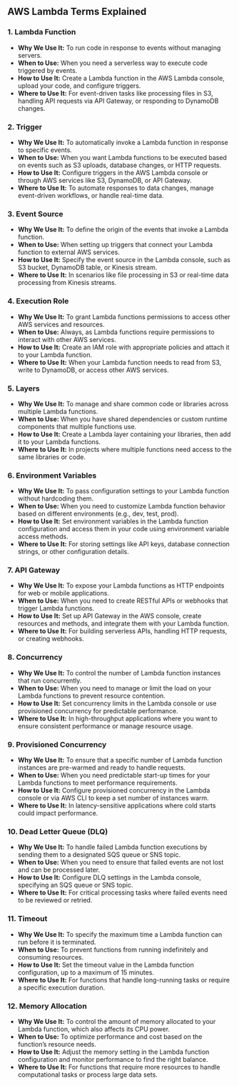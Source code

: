 

## AWS Lambda Terms Explained

### **1. Lambda Function**

- **Why We Use It:** To run code in response to events without managing servers.
- **When to Use:** When you need a serverless way to execute code triggered by events.
- **How to Use It:** Create a Lambda function in the AWS Lambda console, upload your code, and configure triggers.
- **Where to Use It:** For event-driven tasks like processing files in S3, handling API requests via API Gateway, or responding to DynamoDB changes.

### **2. Trigger**

- **Why We Use It:** To automatically invoke a Lambda function in response to specific events.
- **When to Use:** When you want Lambda functions to be executed based on events such as S3 uploads, database changes, or HTTP requests.
- **How to Use It:** Configure triggers in the AWS Lambda console or through AWS services like S3, DynamoDB, or API Gateway.
- **Where to Use It:** To automate responses to data changes, manage event-driven workflows, or handle real-time data.

### **3. Event Source**

- **Why We Use It:** To define the origin of the events that invoke a Lambda function.
- **When to Use:** When setting up triggers that connect your Lambda function to external AWS services.
- **How to Use It:** Specify the event source in the Lambda console, such as S3 bucket, DynamoDB table, or Kinesis stream.
- **Where to Use It:** In scenarios like file processing in S3 or real-time data processing from Kinesis streams.

### **4. Execution Role**

- **Why We Use It:** To grant Lambda functions permissions to access other AWS services and resources.
- **When to Use:** Always, as Lambda functions require permissions to interact with other AWS services.
- **How to Use It:** Create an IAM role with appropriate policies and attach it to your Lambda function.
- **Where to Use It:** When your Lambda function needs to read from S3, write to DynamoDB, or access other AWS services.

### **5. Layers**

- **Why We Use It:** To manage and share common code or libraries across multiple Lambda functions.
- **When to Use:** When you have shared dependencies or custom runtime components that multiple functions use.
- **How to Use It:** Create a Lambda layer containing your libraries, then add it to your Lambda functions.
- **Where to Use It:** In projects where multiple functions need access to the same libraries or code.

### **6. Environment Variables**

- **Why We Use It:** To pass configuration settings to your Lambda function without hardcoding them.
- **When to Use:** When you need to customize Lambda function behavior based on different environments (e.g., dev, test, prod).
- **How to Use It:** Set environment variables in the Lambda function configuration and access them in your code using environment variable access methods.
- **Where to Use It:** For storing settings like API keys, database connection strings, or other configuration details.

### **7. API Gateway**

- **Why We Use It:** To expose your Lambda functions as HTTP endpoints for web or mobile applications.
- **When to Use:** When you need to create RESTful APIs or webhooks that trigger Lambda functions.
- **How to Use It:** Set up API Gateway in the AWS console, create resources and methods, and integrate them with your Lambda function.
- **Where to Use It:** For building serverless APIs, handling HTTP requests, or creating webhooks.

### **8. Concurrency**

- **Why We Use It:** To control the number of Lambda function instances that run concurrently.
- **When to Use:** When you need to manage or limit the load on your Lambda functions to prevent resource contention.
- **How to Use It:** Set concurrency limits in the Lambda console or use provisioned concurrency for predictable performance.
- **Where to Use It:** In high-throughput applications where you want to ensure consistent performance or manage resource usage.

### **9. Provisioned Concurrency**

- **Why We Use It:** To ensure that a specific number of Lambda function instances are pre-warmed and ready to handle requests.
- **When to Use:** When you need predictable start-up times for your Lambda functions to meet performance requirements.
- **How to Use It:** Configure provisioned concurrency in the Lambda console or via AWS CLI to keep a set number of instances warm.
- **Where to Use It:** In latency-sensitive applications where cold starts could impact performance.

### **10. Dead Letter Queue (DLQ)**

- **Why We Use It:** To handle failed Lambda function executions by sending them to a designated SQS queue or SNS topic.
- **When to Use:** When you need to ensure that failed events are not lost and can be processed later.
- **How to Use It:** Configure DLQ settings in the Lambda console, specifying an SQS queue or SNS topic.
- **Where to Use It:** For critical processing tasks where failed events need to be reviewed or retried.

### **11. Timeout**

- **Why We Use It:** To specify the maximum time a Lambda function can run before it is terminated.
- **When to Use:** To prevent functions from running indefinitely and consuming resources.
- **How to Use It:** Set the timeout value in the Lambda function configuration, up to a maximum of 15 minutes.
- **Where to Use It:** For functions that handle long-running tasks or require a specific execution duration.

### **12. Memory Allocation**

- **Why We Use It:** To control the amount of memory allocated to your Lambda function, which also affects its CPU power.
- **When to Use:** To optimize performance and cost based on the function’s resource needs.
- **How to Use It:** Adjust the memory setting in the Lambda function configuration and monitor performance to find the right balance.
- **Where to Use It:** For functions that require more resources to handle computational tasks or process large data sets.

